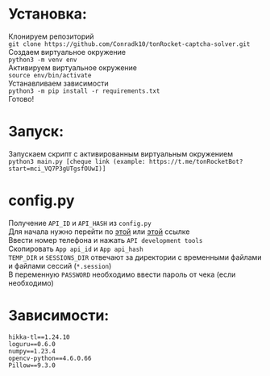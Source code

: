 # Установка:
Клонируем репозиторий   
`git clone https://github.com/Conradk10/tonRocket-captcha-solver.git`   
Создаем виртуальное окружение   
`python3 -m venv env`   
Активируем виртуальное окружение   
`source env/bin/activate`   
Устанавливаем зависимости   
`python3 -m pip install -r requirements.txt`   
Готово!   
# Запуск:
Запускаем скрипт с активированным виртуальным окружением   
`python3 main.py [cheque link (example: https://t.me/tonRocketBot?start=mci_VQ7P3gUTgsfOUwI)]`
# config.py
Получение `API_ID` и `API_HASH` из `config.py`   
Для начала нужно перейти по <a href="https://my.telegram.org/apps">этой</a> или <a href=https://my.telegram.org/auth>этой</a> ссылке   
Ввести номер телефона и нажать `API development tools`   
Скопировать `App api_id` и `App api_hash`   
`TEMP_DIR` и `SESSIONS_DIR` отвечают за директории с временными файлами и файлами сессий (`*.session`)   
В переменную `PASSWORD` необходимо ввести пароль от чека (если необходимо)
# Зависимости:
```
hikka-tl==1.24.10
loguru==0.6.0
numpy==1.23.4
opencv-python==4.6.0.66
Pillow==9.3.0
```

